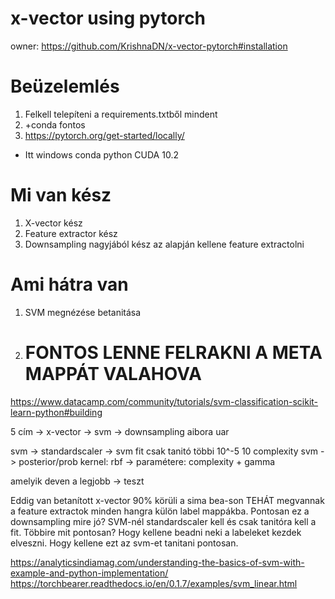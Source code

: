 # x-vector using pytorch
owner: https://github.com/KrishnaDN/x-vector-pytorch#installation

# Beüzelemlés
1. Felkell telepíteni a requirements.txtből mindent
2. +conda fontos
3. https://pytorch.org/get-started/locally/
 - Itt windows conda python CUDA 10.2
 
# Mi van kész
1. X-vector kész
2. Feature extractor kész
3. Downsampling nagyjából kész az alapján kellene feature extractolni

# Ami hátra van
1. SVM megnézése betanitása
2. # FONTOS LENNE FELRAKNI A META MAPPÁT VALAHOVA
https://www.datacamp.com/community/tutorials/svm-classification-scikit-learn-python#building



5 cím
-> x-vector
-> svm
-> downsampling aibora
uar

svm  -> standardscaler -> 
svm fit csak tanitó többi 
10^-5 10 complexity
svm -> posterior/prob
kernel: rbf -> paramétere: complexity + gamma

amelyik deven a legjobb -> teszt

Eddig van betanított x-vector 90% körüli a sima bea-son
TEHÁT megvannak a feature extractok minden hangra külön label mappákba.
Pontosan ez a downsampling mire jó?
SVM-nél standardscaler kell és csak tanitóra kell a fit.
Többire mit pontosan?
Hogy kellene beadni neki a labeleket kezdek elveszni.
Hogy kellene ezt az svm-et tanitani pontosan.

https://analyticsindiamag.com/understanding-the-basics-of-svm-with-example-and-python-implementation/
https://torchbearer.readthedocs.io/en/0.1.7/examples/svm_linear.html